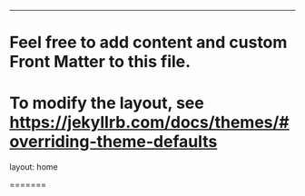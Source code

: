 ---
# Feel free to add content and custom Front Matter to this file.
# To modify the layout, see https://jekyllrb.com/docs/themes/#overriding-theme-defaults

layout:  home

=======


